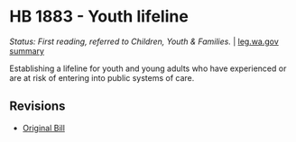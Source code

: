 # HB 1883 - Youth lifeline
*Status: First reading, referred to Children, Youth & Families.* | [leg.wa.gov summary](https://app.leg.wa.gov/billsummary?BillNumber=1883&Year=2021)

Establishing a lifeline for youth and young adults who have experienced or are at risk of entering into public systems of care.

## Revisions
* [Original Bill](1/)